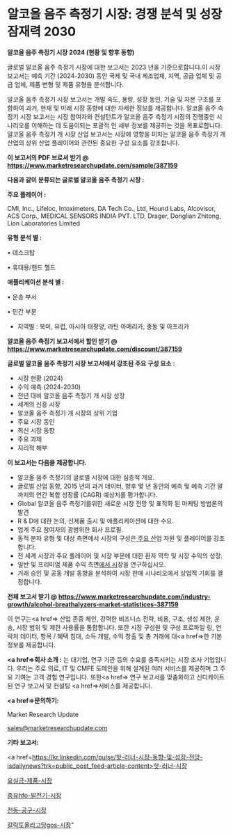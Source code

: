 # 알코올 음주 측정기 시장: 경쟁 분석 및 성장 잠재력 2030

<strong>알코올 음주 측정기 시장 2024 (현황 및 향후 동향)</strong>

글로벌 알코올 음주 측정기 시장에 대한 보고서는 2023 년을 기준으로합니다.이 시장 보고서는 예측 기간 (2024-2030) 동안 국제 및 국내 제조업체, 지역, 공급 업체 및 공급 업체, 제품 변형 및 제품 유형을 분석합니다.

알코올 음주 측정기 시장 보고서는 개발 속도, 용량, 성장 동인, 기술 및 자본 구조를 포함하여 과거, 현재 및 미래 시장 동향에 대한 자세한 정보를 제공합니다. 알코올 음주 측정기 시장 보고서는 시장 참여자와 컨설턴트가 알코올 음주 측정기 시장의 진행중인 시나리오를 이해하는 데 도움이되는 포괄적 인 세부 정보를 제공하는 것을 목표로합니다. 알코올 음주 측정기 개 시장 산업 보고서는 시장에 영향을 미치는 알코올 음주 측정기 개 산업의 상위 산업 플레이어와 관련된 중요한 구성 요소를 강조합니다.



<strong>이 보고서의 PDF 브로셔 받기 @ <a href=https://www.marketresearchupdate.com/sample/387159>https://www.marketresearchupdate.com/sample/387159</a></strong>



<strong>다음과 같이 분류되는 글로벌 알코올 음주 측정기 시장 :</strong>



<strong>주요 플레이어 :</strong>

CMI, Inc., Lifeloc, Intoximeters, DA Tech Co., Ltd, Hound Labs, Alcovisor, ACS Corp., MEDICAL SENSORS INDIA PVT. LTD, Drager, Donglian Zhitong, Lion Laboratories Limited



<strong>유형 분석 별 :</strong>

• 데스크탑

• 휴대용/핸드 헬드



<strong>애플리케이션 분석 별 :</strong>

• 운송 부서

• 민간 부문

<ul>
  <li>지역별 : 북미, 유럽, 아시아 태평양, 라틴 아메리카, 중동 및 아프리카</li>
</ul>


<strong>알코올 음주 측정기 보고서에서 할인 받기 @ <a href=https://www.marketresearchupdate.com/discount/387159>https://www.marketresearchupdate.com/discount/387159</a></strong>



<strong>글로벌 알코올 음주 측정기 시장 보고서에서 강조된 주요 구성 요소 :</strong>
<ul>
  <li>시장 현황 (2024)</li>
  <li>수익 예측 (2024-2030)</li>
  <li>전년 대비 알코올 음주 측정기 개 시장 성장</li>
  <li>세계의 신흥 시장</li>
  <li>알코올 음주 측정기 개 시장의 상위 기업</li>
  <li>주요 시장 동인</li>
  <li>최신 시장 동향</li>
  <li>주요 과제</li>
  <li>지리적 해부</li>
</ul>


<strong>이 보고서는 다음을 제공합니다.</strong>
<ul>
  <li>알코올 음주 측정기의 글로벌 시장에 대한 심층적 개요.</li>
  <li>글로벌 산업 동향, 2015 년의 과거 데이터, 향후 몇 년 동안의 예측 및 예측 기간 말까지의 연간 복합 성장률 (CAGR) 예상치를 평가합니다.</li>
  <li>Global 알코올 음주 측정기를위한 새로운 시장 전망 및 표적화 된 마케팅 방법론의 발견</li>
  <li>R &amp; D에 대한 논의, 신제품 출시 및 애플리케이션에 대한 수요.</li>
  <li>업계 주요 참여자의 광범위한 회사 프로필.</li>
  <li>동적 분자 유형 및 대상 측면에서 시장의 구성은<a href=> 주요 산</a>업 자원 및 플레이어를 강조합니다.</li>
  <li>전 세계 시장과 주요 플레이어 및 시장 부문에 대한 환자 역학 및 시장 수익의 성장.</li>
  <li>일반 및 프리미엄 제품 수익 측면<a href=>에서 시</a>장을 연구하십시오.</li>
  <li>거래 승인 및 공동 개발 동향을 분석하여 시장 판매 시나리오에서 상업적 기회를 결정합니다.</li>
</ul>



<strong>전체 보고서 받기 @ <a href=https://www.marketresearchupdate.com/industry-growth/alcohol-breathalyzers-market-statistices-387159>https://www.marketresearchupdate.com/industry-growth/alcohol-breathalyzers-market-statistices-387159</a></strong>

이 연구는<a href=> 산업 존중</a> 체인, 강력한 비즈니스 전략, 비용, 구조, 생성 제한, 운송, 시장 범위 및 제한 사용률을 통합합니다. 또한 시장 구성원 및 구성 프로파일 링, 연락처 데이터, 항목 / 혜택 침대, 소득 개발, 수익 창출 및 총 거래에 대<a href=>한 기본 </a>정보를 제공합니다.



<strong><a href=>회사 소</a>개 :</strong>
는 대기업, 연구 기관 등의 수요를 충족시키는 시장 조사 기업입니다. 우리는 주로 의료, IT 및 CMFE 도메인을 위해 설계된 여러 서비스를 제공하며 그 주요 기여는 고객 경험 연구입니다. 또한<a href=> 연구 보</a>고서를 맞춤화하고 신디케이트 된 연구 보고서 및 컨설팅 <a href=>서비스</a>를 제공합니다.



<strong><a href=>문의하기:</a></strong>

Market Research Update

sales@marketresearchupdate.com



<strong>기타 보고서:</strong>

<a href=https://kr.linkedin.com/pulse/핫-러너-시장-동향-및-성장-전망-isdailynews?trk=public_post_feed-article-content>핫-러너-시장</a>

<a href=https://www.linkedin.com/pulse/요실금-제품-시장-세분화-연구-및-목표-고객2029년-survey-savvy-insights-360-analysis-3i9if/>요실금-제품-시장</a>

<a href=https://www.linkedin.com/pulse/중유hfo-발전기-시장-경쟁-분석-및-성장-잠재력-2029-survey-spotlight-pro-24-analysis-msgff/>중유hfo-발전기-시장</a>

<a href=https://www.linkedin.com/pulse/전동-공구-시장-진입-전략-및-위험-평가2029년-isdailynews-fdirf/>전동-공구-시장</a>

<a href=https://www.linkedin.com/pulse/갈락토올리고당gos-시장-세분화-연구-및-목표-고객2030년-trendsetters-talk-360-analysis-ien2c/>갈락토올리고당gos-시장</a>"
